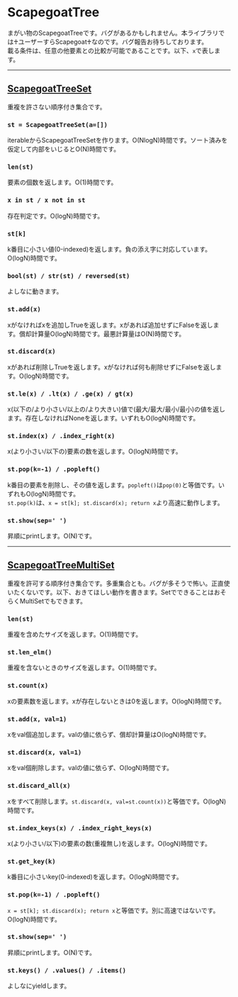 # ScapegoatTree
まがい物のScapegoatTreeです。バグがあるかもしれません。本ライブラリでは♰ユーザーすらScapegoat♰なのです。バグ報告お待ちしております。  
載る条件は、任意の他要素との比較が可能であることです。以下、```x```で表します。

_____
## [ScapegoatTreeSet](https://github.com/titanium-22/Library/blob/main/BST/ScapegoatTree/ScapegoatTreeSet.py)
重複を許さない順序付き集合です。

### ```st = ScapegoatTreeSet(a=[])```
iterableからScapegoatTreeSetを作ります。O(NlogN)時間です。ソート済みを仮定して内部をいじるとO(N)時間です。

### ```len(st)```
要素の個数を返します。O(1)時間です。

### ```x in st / x not in st```
存在判定です。O(logN)時間です。

### ```st[k]```
k番目に小さい値(0-indexed)を返します。負の添え字に対応しています。O(logN)時間です。

### ```bool(st) / str(st) / reversed(st)```
よしなに動きます。

### ```st.add(x)```
xがなければxを追加しTrueを返します。xがあれば追加せずにFalseを返します。償却計算量O(logN)時間です。最悪計算量はO(N)時間です。

### ```st.discard(x)```
xがあれば削除しTrueを返します。xがなければ何も削除せずにFalseを返します。O(logN)時間です。

### ```st.le(x) / .lt(x) / .ge(x) / gt(x)```
x(以下の/より小さい/以上の/より大きい)値で(最大/最大/最小/最小)の値を返します。存在しなければNoneを返します。いずれもO(logN)時間です。

### ```st.index(x) / .index_right(x)```
x(より小さい/以下の)要素の数を返します。O(logN)時間です。

### ```st.pop(k=-1) / .popleft()```
k番目の要素を削除し、その値を返します。```popleft()```は```pop(0)```と等価です。いずれもO(logN)時間です。  
```st.pop(k)```は、```x = st[k]; st.discard(x); return x```より高速に動作します。

### ```st.show(sep=' ')```
昇順にprintします。O(N)です。

____
## [ScapegoatTreeMultiSet](https://github.com/titanium-22/Library/blob/main/BST/ScapegoatTree/ScapegoatTreeMultiSet.py)
重複を許可する順序付き集合です。多重集合とも。バグが多そうで怖い。正直使いたくないです。以下、おきてほしい動作を書きます。SetでできることはおそらくMultiSetでもできます。

### ```len(st)```
重複を含めたサイズを返します。O(1)時間です。

### ```st.len_elm()```
重複を含ないときのサイズを返します。O(1)時間です。

### ```st.count(x)```
xの要素数を返します。xが存在しないときは0を返します。O(logN)時間です。

### ```st.add(x, val=1)```
xをval個追加します。valの値に依らず、償却計算量はO(logN)時間です。

### ```st.discard(x, val=1)```
xをval個削除します。valの値に依らず、O(logN)時間です。

### ```st.discard_all(x)```
xをすべて削除します。```st.discard(x, val=st.count(x))```と等価です。O(logN)時間です。

### ```st.index_keys(x) / .index_right_keys(x)```
x(より小さい/以下)の要素の数(重複無し)を返します。O(logN)時間です。

### ```st.get_key(k)```
k番目に小さいkey(0-indexed)を返します。O(logN)時間です。

### ```st.pop(k=-1) / .popleft()```
```x = st[k]; st.discard(x); return x```と等価です。別に高速ではないです。O(logN)時間です。

### ```st.show(sep=' ')```
昇順にprintします。O(N)です。

### ```st.keys() / .values() / .items()```
よしなにyieldします。
